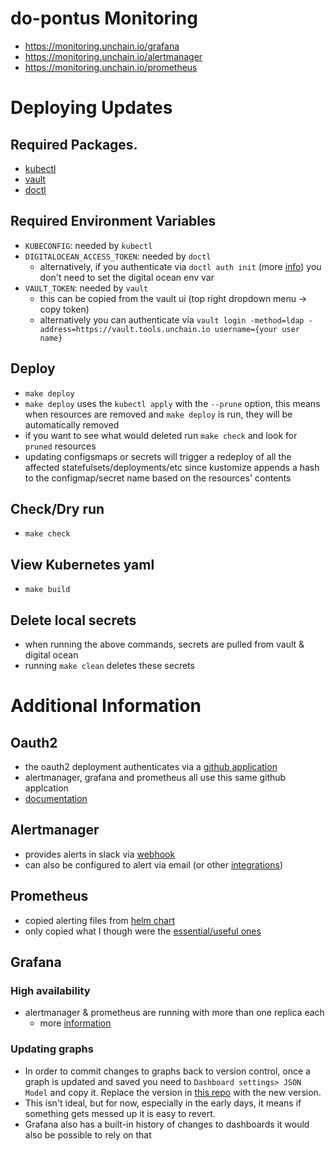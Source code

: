 # do-pontus Monitoring
-  https://monitoring.unchain.io/grafana
-  https://monitoring.unchain.io/alertmanager
-  https://monitoring.unchain.io/prometheus

# Deploying Updates
## Required Packages.

- [kubectl](https://kubernetes.io/docs/tasks/tools/install-kubectl/ )
- [vault](https://www.vaultproject.io/docs/install)
- [doctl](https://www.digitalocean.com/docs/apis-clis/doctl/how-to/install/)

## Required Environment Variables

- `KUBECONFIG`: needed by `kubectl`
- `DIGITALOCEAN_ACCESS_TOKEN`: needed by `doctl`
  - alternatively, if you authenticate via `doctl auth init`  (more [info](https://github.com/digitalocean/doctl#authenticating-with-digitalocean))
  you don't need to set the digital ocean env var
- `VAULT_TOKEN`: needed by `vault`
  - this can be copied from the vault ui (top right dropdown menu -> copy token)
  -  alternatively you can authenticate via `vault login -method=ldap -address=https://vault.tools.unchain.io username={your user name}`
  
  
## Deploy
- `make deploy`
- `make deploy` uses the `kubectl apply` with the `--prune` option, this means when resources are removed
and `make deploy` is run, they will be automatically removed
- if you want to see what would deleted run `make check` and look for `pruned` resources
- updating configsmaps or secrets will trigger a redeploy of all the affected statefulsets/deployments/etc since
kustomize appends a hash to the configmap/secret name based on the resources' contents

## Check/Dry run
- `make check`

## View Kubernetes yaml
- `make build`

## Delete local secrets
- when running the above commands, secrets are pulled from vault & digital ocean
- running `make clean` deletes these secrets

# Additional Information

## Oauth2

- the oauth2 deployment authenticates via a [github application](https://github.com/organizations/unchain/settings/applications/1444776)
- alertmanager, grafana and prometheus all use this same github applcation
- [documentation](https://oauth2-proxy.github.io/oauth2-proxy/docs/)

## Alertmanager

- provides alerts in slack via [webhook](https://projectvloed.slack.com/services/B01HR73E7LJ)
- can also be configured to alert via email (or other [integrations](https://prometheus.io/docs/operating/integrations/))

## Prometheus

- copied alerting files from [helm chart](https://github.com/prometheus-community/helm-charts/tree/main/charts/kube-prometheus-stack/templates/prometheus/rules)
- only copied what I though were the [essential/useful ones](./configmaps/prometheus/prometheus_rules)


## Grafana

### High availability
- alertmanager & prometheus are running with more than one replica each
  - more [information](https://prometheus.io/docs/introduction/faq/#can-prometheus-be-made-highly-available)


### Updating graphs

- In order to commit changes to graphs back to version control, once a graph is updated and saved
you need to  `Dashboard settings> JSON Model` and copy it. Replace the version in [this repo](./configmaps/grafana/dashboards/) with the new version.
- This isn't ideal, but for now, especially in the early days, it means if something gets messed up it
is easy to revert.
- Grafana also has a built-in history of changes to dashboards it would also be possible to rely on that
